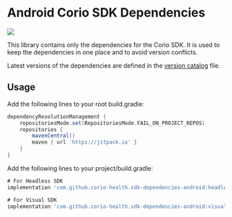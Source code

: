 # Android Corio SDK Dependencies
[![](https://jitpack.io/v/corio-health/sdk-dependencies-android.svg)](https://jitpack.io/#corio-health/sdk-dependencies-android)

This library contains only the dependencies for the Corio SDK. It is used to keep the dependencies in one place and to avoid version conflicts.

Latest versions of the dependencies are defined in the [version catalog](https://github.com/corio-health/sdk-dependencies-android/blob/master/gradle/libs.versions.toml) file.

## Usage

Add the following lines to your root build.gradle:
    
```gradle
dependencyResolutionManagement {
    repositoriesMode.set(RepositoriesMode.FAIL_ON_PROJECT_REPOS)
    repositories {
        mavenCentral()
        maven { url 'https://jitpack.io' }
    }
}
```

Add the following lines to your project/build.gradle:

```gradle
# For Headless SDK
implementation 'com.github.corio-health.sdk-dependencies-android:headless:$version'

# For Visual SDK
implementation 'com.github.corio-health.sdk-dependencies-android:visual:$version'
```
